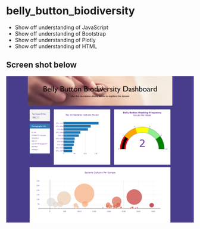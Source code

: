 # belly_button_biodiversity
- Show off understanding of JavaScript
- Show off understanding of Bootstrap
- Show off understanding of Plotly
- Show off understanding of HTML

## Screen shot below

![full page screenshot](fullpage_screenshot.png)